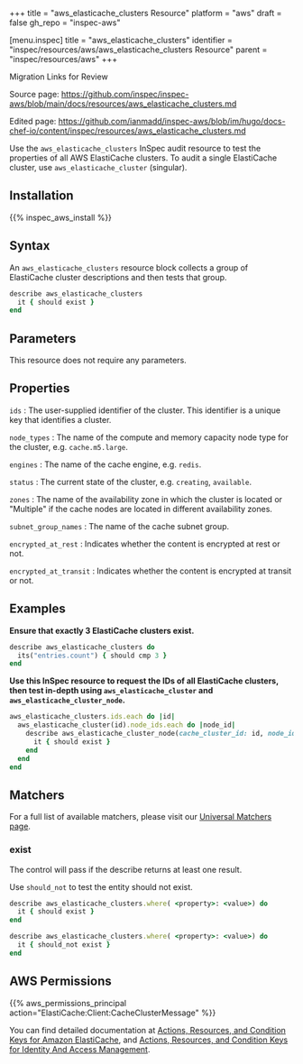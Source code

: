 +++
title = "aws_elasticache_clusters Resource"
platform = "aws"
draft = false
gh_repo = "inspec-aws"

[menu.inspec]
title = "aws_elasticache_clusters"
identifier = "inspec/resources/aws/aws_elasticache_clusters Resource"
parent = "inspec/resources/aws"
+++

<div class="admonition-note">
<p class="admonition-note-title">Migration Links for Review</p>
<div class="admonition-note-text">
<p>Source page: <a href="https://github.com/inspec/inspec-aws/blob/main/docs/resources/aws_elasticache_clusters.md">https://github.com/inspec/inspec-aws/blob/main/docs/resources/aws_elasticache_clusters.md</a></p>
<p>Edited page: <a href="https://github.com/ianmadd/inspec-aws/blob/im/hugo/docs-chef-io/content/inspec/resources/aws_elasticache_clusters.md">https://github.com/ianmadd/inspec-aws/blob/im/hugo/docs-chef-io/content/inspec/resources/aws_elasticache_clusters.md</a></p>
</div>
</div>


Use the `aws_elasticache_clusters` InSpec audit resource to test the properties of all AWS ElastiCache clusters. To audit a single ElastiCache cluster, use `aws_elasticache_cluster` (singular).

## Installation

{{% inspec_aws_install %}}

## Syntax

An `aws_elasticache_clusters` resource block collects a group of ElastiCache cluster descriptions and then tests that group.

```ruby
describe aws_elasticache_clusters
  it { should exist }
end   
```

## Parameters

This resource does not require any parameters.

## Properties

`ids`
: The user-supplied identifier of the cluster. This identifier is a unique key that identifies a cluster.

`node_types`
: The name of the compute and memory capacity node type for the cluster, e.g. `cache.m5.large`.

`engines`
: The name of the cache engine, e.g. `redis`.

`status`
: The current state of the cluster, e.g. `creating`, `available`.

`zones`
: The name of the availability zone in which the cluster is located or "Multiple" if the cache nodes are located in different availability zones.

`subnet_group_names`
: The name of the cache subnet group.

`encrypted_at_rest`
: Indicates whether the content is encrypted at rest or not.

`encrypted_at_transit`
: Indicates whether the content is encrypted at transit or not.

## Examples

**Ensure that exactly 3 ElastiCache clusters exist.**

```ruby
describe aws_elasticache_clusters do
  its("entries.count") { should cmp 3 }
end
```

**Use this InSpec resource to request the IDs of all ElastiCache clusters, then test in-depth using `aws_elasticache_cluster` and `aws_elasticache_cluster_node`.**

```ruby
aws_elasticache_clusters.ids.each do |id|
  aws_elasticache_cluster(id).node_ids.each do |node_id|
    describe aws_elasticache_cluster_node(cache_cluster_id: id, node_id: node_id) do
      it { should exist }
    end
  end
end
```

## Matchers

For a full list of available matchers, please visit our [Universal Matchers page](https://www.inspec.io/docs/reference/matchers/). 

### exist

The control will pass if the describe returns at least one result.

Use `should_not` to test the entity should not exist.

```ruby
describe aws_elasticache_clusters.where( <property>: <value>) do
  it { should exist }
end
```

```ruby
describe aws_elasticache_clusters.where( <property>: <value>) do
  it { should_not exist }
end
```

## AWS Permissions

{{% aws_permissions_principal action="ElastiCache:Client:CacheClusterMessage" %}}

You can find detailed documentation at [Actions, Resources, and Condition Keys for Amazon ElastiCache](https://docs.aws.amazon.com/IAM/latest/UserGuide/list_amazonelasticache.html), and [Actions, Resources, and Condition Keys for Identity And Access Management](https://docs.aws.amazon.com/IAM/latest/UserGuide/list_identityandaccessmanagement.html).